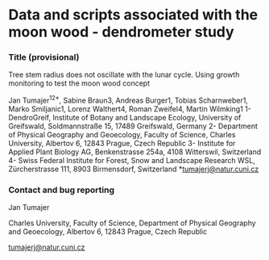 # Data and scripts associated with the moon wood - dendrometer study

### Title (provisional)
Tree stem radius does not oscillate with the lunar cycle. Using growth monitoring to test the moon wood concept

Jan Tumajer<sup>12*</sup>, Sabine Braun3, Andreas Burger1, Tobias Scharnweber1, Marko Smiljanic1, Lorenz Walthert4, Roman Zweifel4, Martin Wilmking1
1-	DendroGreif, Institute of Botany and Landscape Ecology, University of Greifswald, Soldmannstraße 15, 17489 Greifswald, Germany
2-	Department of Physical Geography and Geoecology, Faculty of Science, Charles University, Albertov 6, 12843 Prague, Czech Republic
3-	Institute for Applied Plant Biology AG, Benkenstrasse 254a, 4108 Witterswil, Switzerland
4-	Swiss Federal Institute for Forest, Snow and Landscape Research WSL, Zürcherstrasse 111, 8903 Birmensdorf, Switzerland
*tumajerj@natur.cuni.cz 


### Contact and bug reporting
Jan Tumajer

Charles University, Faculty of Science, Department of Physical Geography and Geoecology, Albertov 6, 12843 Prague, Czech Republic

tumajerj@natur.cuni.cz
